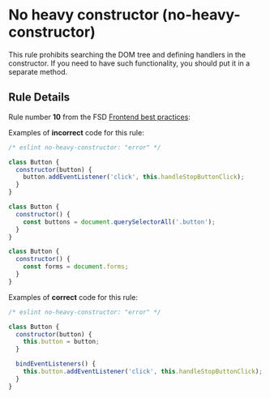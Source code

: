 # No heavy constructor (no-heavy-constructor)

This rule prohibits searching the DOM tree and defining handlers in the constructor. If you need to have such functionality, you should put it in a separate method.

## Rule Details

Rule number **10** from the FSD [Frontend best practices](https://github.com/fullstack-development/front-end-best-practices/blob/master/JS/goodPractice.md):

Examples of **incorrect** code for this rule:

```js
/* eslint no-heavy-constructor: "error" */

class Button {
  constructor(button) {
    button.addEventListener('click', this.handleStopButtonClick);
  }
}

class Button {
  constructor() {
    const buttons = document.querySelectorAll('.button');
  }
}

class Button {
  constructor() {
    const forms = document.forms;
  }
}
```

Examples of **correct** code for this rule:

```js
/* eslint no-heavy-constructor: "error" */

class Button {
  constructor(button) {
    this.button = button;
  }

  bindEventListeners() {
    this.button.addEventListener('click', this.handleStopButtonClick);
  }
}
```
